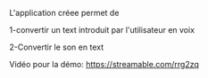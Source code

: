 
L'application créee permet de

1-convertir un text introduit par l'utilisateur en voix

2-Convertir le son en text

Vidéo pour la démo: https://streamable.com/rrg2zq
